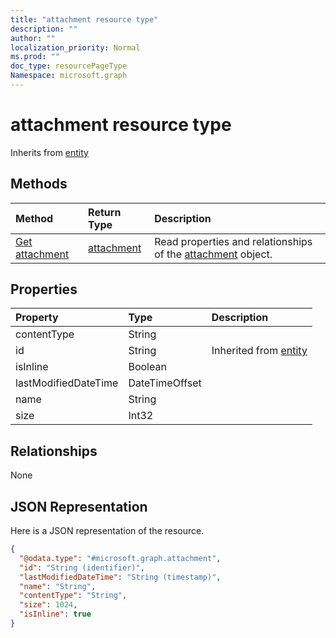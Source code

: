 ```yaml
---
title: "attachment resource type"
description: ""
author: ""
localization_priority: Normal
ms.prod: ""
doc_type: resourcePageType
Namespace: microsoft.graph
---
```



# attachment resource type




Inherits from [entity](../resources/entity.md)

## Methods
|Method|Return Type|Description|
|:---|:---|:---|
|[Get attachment](../api/attachment-get.md)|[attachment](../resources/attachment.md)|Read properties and relationships of the [attachment](../resources/attachment.md) object.|

## Properties
|Property|Type|Description|
|:---|:---|:---|
|contentType|String||
|id|String| Inherited from [entity](../resources/entity.md)|
|isInline|Boolean||
|lastModifiedDateTime|DateTimeOffset||
|name|String||
|size|Int32||

## Relationships
None

## JSON Representation
Here is a JSON representation of the resource.
<!-- {
  "blockType": "resource",
  "keyProperty": "id",
  "@odata.type": "microsoft.graph.attachment",
  "baseType": "microsoft.graph.entity",
  "openType": false
}
-->
``` json
{
  "@odata.type": "#microsoft.graph.attachment",
  "id": "String (identifier)",
  "lastModifiedDateTime": "String (timestamp)",
  "name": "String",
  "contentType": "String",
  "size": 1024,
  "isInline": true
}
```

